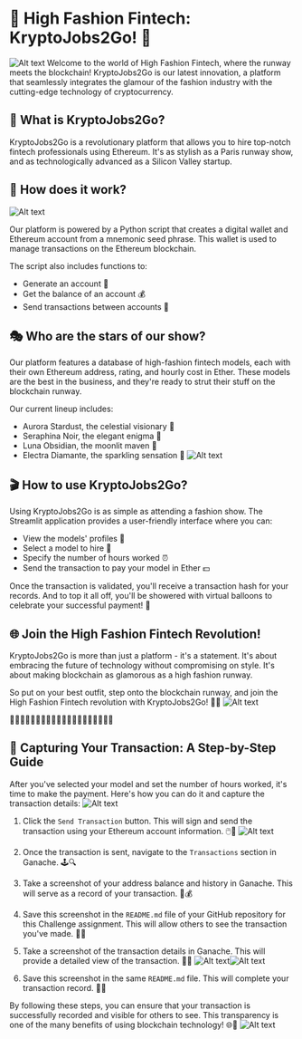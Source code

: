 # 🌟 High Fashion Fintech: KryptoJobs2Go! 🌟
![Alt text](Images/Fashion1.png)
Welcome to the world of High Fashion Fintech, where the runway meets the blockchain! KryptoJobs2Go is our latest innovation, a platform that seamlessly integrates the glamour of the fashion industry with the cutting-edge technology of cryptocurrency. 

## 🎩 What is KryptoJobs2Go?

KryptoJobs2Go is a revolutionary platform that allows you to hire top-notch fintech professionals using Ethereum. It's as stylish as a Paris runway show, and as technologically advanced as a Silicon Valley startup. 

## 👠 How does it work?
![Alt text](Images/Pink1.png)

Our platform is powered by a Python script that creates a digital wallet and Ethereum account from a mnemonic seed phrase. This wallet is used to manage transactions on the Ethereum blockchain. 

The script also includes functions to:

- Generate an account 🧾
- Get the balance of an account 💰
- Send transactions between accounts 💸

## 🎭 Who are the stars of our show?

Our platform features a database of high-fashion fintech models, each with their own Ethereum address, rating, and hourly cost in Ether. These models are the best in the business, and they're ready to strut their stuff on the blockchain runway.

Our current lineup includes:

- Aurora Stardust, the celestial visionary 🌟
- Seraphina Noir, the elegant enigma 🖤
- Luna Obsidian, the moonlit maven 🌙
- Electra Diamante, the sparkling sensation 💎
![Alt text](Images/Fashion2.png)
## 🎬 How to use KryptoJobs2Go?

Using KryptoJobs2Go is as simple as attending a fashion show. The Streamlit application provides a user-friendly interface where you can:

- View the models' profiles 📸
- Select a model to hire 👥
- Specify the number of hours worked ⏰
- Send the transaction to pay your model in Ether 💵

Once the transaction is validated, you'll receive a transaction hash for your records. And to top it all off, you'll be showered with virtual balloons to celebrate your successful payment! 🎈

## 🌐 Join the High Fashion Fintech Revolution!

KryptoJobs2Go is more than just a platform - it's a statement. It's about embracing the future of technology without compromising on style. It's about making blockchain as glamorous as a high fashion runway.

So put on your best outfit, step onto the blockchain runway, and join the High Fashion Fintech revolution with KryptoJobs2Go! 🚀🌟
![Alt text](Images/Fashion3.png)

🌟🌟🌟🌟🌟🌟🌟🌟🌟🌟🌟🌟🌟🌟🌟🌟🌟🌟🌟🌟
## 📸 Capturing Your Transaction: A Step-by-Step Guide

After you've selected your model and set the number of hours worked, it's time to make the payment. Here's how you can do it and capture the transaction details:
![Alt text](Images/Home.png)
1. Click the `Send Transaction` button. This will sign and send the transaction using your Ethereum account information. 🖱️💼
![Alt text](Images/Home1.png)
2. Once the transaction is sent, navigate to the `Transactions` section in Ganache. 🕹️🔍

3. Take a screenshot of your address balance and history in Ganache. This will serve as a record of your transaction. 📸💰

4. Save this screenshot in the `README.md` file of your GitHub repository for this Challenge assignment. This will allow others to see the transaction you've made. 📁💾

5. Take a screenshot of the transaction details in Ganache. This will provide a detailed view of the transaction. 📸📝
![Alt text](Images/Home2.png)![Alt text](Images/Home3.png)
6. Save this screenshot in the same `README.md` file. This will complete your transaction record. 📁💾

By following these steps, you can ensure that your transaction is successfully recorded and visible for others to see. This transparency is one of the many benefits of using blockchain technology! 🌐🔗
![Alt text](Images/Home4.png)